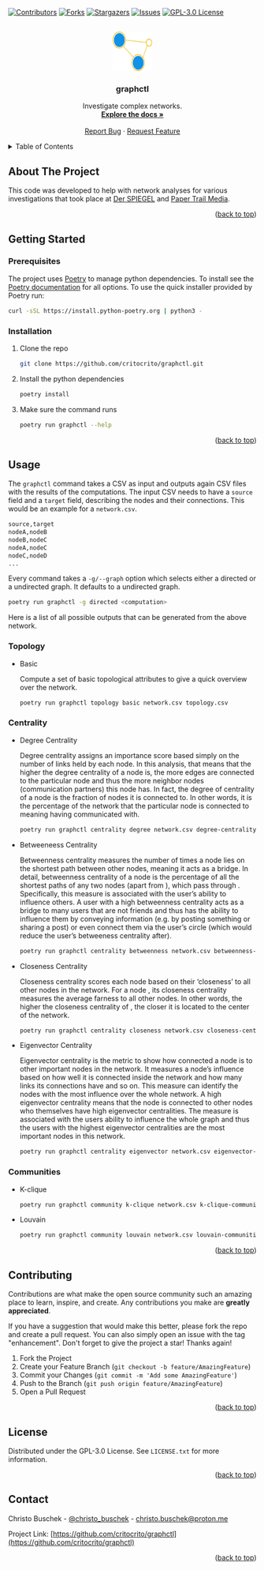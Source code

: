 <a name="readme-top"></a>

[![Contributors][contributors-shield]][contributors-url]
[![Forks][forks-shield]][forks-url]
[![Stargazers][stars-shield]][stars-url]
[![Issues][issues-shield]][issues-url]
[![GPL-3.0 License][license-shield]][license-url]


<br />
<div align="center">
  <a href="https://github.com/critocrito/graphctl">
    <img src="resources/logo.jpg" alt="Logo" width="80" height="80">
  </a>

<h3 align="center">graphctl</h3>

  <p align="center">
    Investigate complex networks.
    <br />
    <a href="https://github.com/critocrito/graphctl"><strong>Explore the docs »</strong></a>
    <br />
    <br />
    <a href="https://github.com/critocrito/graphctl/issues">Report Bug</a>
    ·
    <a href="https://github.com/critocrito/graphctl/issues">Request Feature</a>
  </p>
</div>


<details>
  <summary>Table of Contents</summary>
  <ol>
    <li>
      <a href="#about-the-project">About The Project</a>
    </li>
    <li>
      <a href="#getting-started">Getting Started</a>
      <ul>
        <li><a href="#prerequisites">Prerequisites</a></li>
        <li><a href="#installation">Installation</a></li>
      </ul>
    </li>
    <li><a href="#usage">Usage</a></li>
    <li><a href="#contributing">Contributing</a></li>
    <li><a href="#license">License</a></li>
    <li><a href="#contact">Contact</a></li>
  </ol>
</details>


## About The Project

This code was developed to help with network analyses for various investigations that took place at [Der SPIEGEL](https://www.spiegel.de) and [Paper Trail Media](https://www.papertrailmedia.de). 

<p align="right">(<a href="#readme-top">back to top</a>)</p>


## Getting Started

### Prerequisites

The project uses [Poetry](https://python-poetry.org) to manage python dependencies. To install see the [Poetry documentation](https://python-poetry.org/docs/#installation) for all options. To use the quick installer provided by Poetry run:

```sh
curl -sSL https://install.python-poetry.org | python3 -
```


### Installation

1. Clone the repo
   ```sh
   git clone https://github.com/critocrito/graphctl.git
   ```
3. Install the python dependencies
   ```sh
   poetry install
   ```
4. Make sure the command runs
   ```sh
   poetry run graphctl --help
   ```

<p align="right">(<a href="#readme-top">back to top</a>)</p>


## Usage

The `graphctl` command takes a CSV as input and outputs again CSV files with the results of the computations. The input CSV needs to have a `source` field and a `target` field, describing the nodes and their connections. This would be an example for a `network.csv`.

``` csv
source,target
nodeA,nodeB
nodeB,nodeC
nodeA,nodeC
nodeC,nodeD
...
```

Every command takes a `-g/--graph` option which selects either a directed or a undirected graph. It defaults to a undirected graph.

``` sh
poetry run graphctl -g directed <computation>
```

Here is a list of all possible outputs that can be generated from the above network.


### Topology

* Basic

  Compute a set of basic topological attributes to give a quick overview over the network.
  
  ```sh
  poetry run graphctl topology basic network.csv topology.csv
  ```


### Centrality

* Degree Centrality

  Degree centrality assigns an importance score based simply on the number of links held by each node. In this analysis, that means that the higher the degree centrality of a node is, the more edges are connected to the particular node and thus the more neighbor nodes (communication partners) this node has. In fact, the degree of centrality of a node is the fraction of nodes it is connected to. In other words, it is the percentage of the network that the particular node is connected to meaning having communicated with.
  
  ```sh
  poetry run graphctl centrality degree network.csv degree-centrality.csv
  ```

* Betweeneess Centrality

  Betweenness centrality measures the number of times a node lies on the shortest path between other nodes, meaning it acts as a bridge. In detail, betweenness centrality of a node  is the percentage of all the shortest paths of any two nodes (apart from ), which pass through . Specifically, this measure is associated with the user’s ability to influence others. A user with a high betweenness centrality acts as a bridge to many users that are not friends and thus has the ability to influence them by conveying information (e.g. by posting something or sharing a post) or even connect them via the user’s circle (which would reduce the user’s betweeness centrality after).
  
  ```sh
  poetry run graphctl centrality betweenness network.csv betweenness-centrality.csv
  ```
  
* Closeness Centrality

  Closeness centrality scores each node based on their ‘closeness’ to all other nodes in the network. For a node , its closeness centrality measures the average farness to all other nodes. In other words, the higher the closeness centrality of , the closer it is located to the center of the network.

  ```sh
  poetry run graphctl centrality closeness network.csv closeness-centrality.csv
  ```
  
* Eigenvector Centrality

  Eigenvector centrality is the metric to show how connected a node is to other important nodes in the network. It measures a node’s influence based on how well it is connected inside the network and how many links its connections have and so on. This measure can identify the nodes with the most influence over the whole network. A high eigenvector centrality means that the node is connected to other nodes who themselves have high eigenvector centralities. The measure is associated with the users ability to influence the whole graph and thus the users with the highest eigenvector centralities are the most important nodes in this network.

  ```sh
  poetry run graphctl centrality eigenvector network.csv eigenvector-centrality.csv
  ```
  
  
### Communities

* K-clique

  ```sh
  poetry run graphctl community k-clique network.csv k-clique-communities.csv
  ```
  
* Louvain

  ```sh
  poetry run graphctl community louvain network.csv louvain-communities.csv
  ```
  
<p align="right">(<a href="#readme-top">back to top</a>)</p>


## Contributing

Contributions are what make the open source community such an amazing place to
learn, inspire, and create. Any contributions you make are **greatly
appreciated**.

If you have a suggestion that would make this better, please fork the repo and
create a pull request. You can also simply open an issue with the tag
"enhancement". Don't forget to give the project a star! Thanks again!

1. Fork the Project
2. Create your Feature Branch (`git checkout -b feature/AmazingFeature`)
3. Commit your Changes (`git commit -m 'Add some AmazingFeature'`)
4. Push to the Branch (`git push origin feature/AmazingFeature`)
5. Open a Pull Request

<p align="right">(<a href="#readme-top">back to top</a>)</p>


## License

Distributed under the GPL-3.0 License. See `LICENSE.txt` for more information.

<p align="right">(<a href="#readme-top">back to top</a>)</p>


## Contact

Christo Buschek - [@christo_buschek](https://twitter.com/christo_buschek) - christo.buschek@proton.me

Project Link: [https://github.com/critocrito/graphctl](https://github.com/critocrito/graphctl)

<p align="right">(<a href="#readme-top">back to top</a>)</p>





[contributors-shield]: https://img.shields.io/github/contributors/critocrito/graphctl.svg?style=for-the-badge
[contributors-url]: https://github.com/critocrito/graphctl/graphs/contributors
[forks-shield]: https://img.shields.io/github/forks/critocrito/graphctl.svg?style=for-the-badge
[forks-url]: https://github.com/critocrito/graphctl/network/members
[stars-shield]: https://img.shields.io/github/stars/critocrito/graphctl.svg?style=for-the-badge
[stars-url]: https://github.com/critocrito/graphctl/stargazers
[issues-shield]: https://img.shields.io/github/issues/critocrito/graphctl.svg?style=for-the-badge
[issues-url]: https://github.com/critocrito/graphctl/issues
[license-shield]: https://img.shields.io/badge/License-GPLv3-blue.svg
[license-url]: https://github.com/critocrito/graphctl/blob/main/LICENSE.txt
[product-screenshot]: images/screenshot.png
